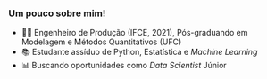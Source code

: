 ### Um pouco sobre mim! 
* 👩‍💻 Engenheiro de Produção (IFCE, 2021), Pós-graduando em Modelagem e Métodos Quantitativos (UFC)
* 📚 Estudante assíduo de Python, Estatística e _Machine Learning_
* 📊 Buscando oportunidades como _Data Scientist_ Júnior 
